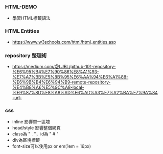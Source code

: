 ### HTML-DEMO
- 學習HTML標籤語法

### HTML Entities
- https://www.w3schools.com/html/html_entities.asp

### repository 整理術
- https://medium.com/@LJBL/github-101-repository-%E6%95%B4%E7%90%86%E8%A1%93-%E7%A7%BB%E5%8B%95%E6%AA%94%E6%A1%88-%E6%9B%B4%E6%94%B9-remote-repository-%E4%B8%A6%E5%9C%A8-local-%E9%87%8D%E8%A8%AD%E6%AD%A3%E7%A2%BA%E7%9A%84-url-


### css
- inline 影響單一區塊
- head/style 影響整個網頁
- class為 " . "，id為 " # "
- div為區塊標籤
- font-size可以使用px or em(1em = 16px)